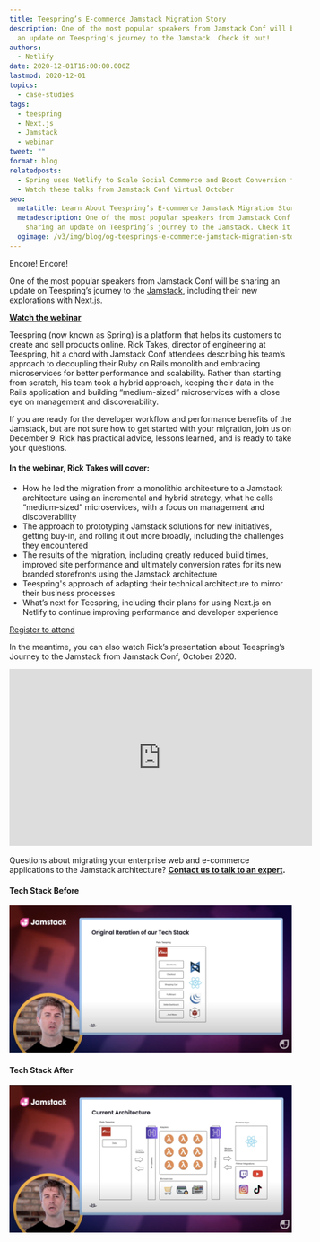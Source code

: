 ```yaml
---
title: Teespring’s E-commerce Jamstack Migration Story
description: One of the most popular speakers from Jamstack Conf will be sharing
  an update on Teespring’s journey to the Jamstack. Check it out!
authors:
  - Netlify
date: 2020-12-01T16:00:00.000Z
lastmod: 2020-12-01
topics:
  - case-studies
tags:
  - teespring
  - Next.js
  - Jamstack
  - webinar
tweet: ""
format: blog
relatedposts:
  - Spring uses Netlify to Scale Social Commerce and Boost Conversion for Creators
  - Watch these talks from Jamstack Conf Virtual October
seo:
  metatitle: Learn About Teespring’s E-commerce Jamstack Migration Story
  metadescription: One of the most popular speakers from Jamstack Conf will be
    sharing an update on Teespring’s journey to the Jamstack. Check it out!
  ogimage: /v3/img/blog/og-teesprings-e-commerce-jamstack-migration-story.png
---
```

Encore! Encore!

One of the most popular speakers from Jamstack Conf will be sharing an update on Teespring’s journey to the [Jamstack](https://www.netlify.com/jamstack/), including their new explorations with Next.js.

**[Watch the webinar](https://www.netlify.com/resources/webinars/teesprings-journey-to-the-jamstack)**

Teespring (now known as Spring) is a platform that helps its customers to create and sell products online. Rick Takes, director of engineering at Teespring, hit a chord with Jamstack Conf attendees describing his team’s approach to decoupling their Ruby on Rails monolith and embracing microservices for better performance and scalability. Rather than starting from scratch, his team took a hybrid approach, keeping their data in the Rails application and building “medium-sized” microservices with a close eye on management and discoverability.

If you are ready for the developer workflow and performance benefits of the Jamstack, but are not sure how to get started with your migration, join us on December 9. Rick has practical advice, lessons learned, and is ready to take your questions.

#### In the webinar, Rick Takes will cover:

* How he led the migration from a monolithic architecture to a Jamstack architecture using an incremental and hybrid strategy, what he calls “medium-sized” microservices, with a focus on management and discoverability
* The approach to prototyping Jamstack solutions for new initiatives, getting buy-in, and rolling it out more broadly, including the challenges they encountered
* The results of the migration, including greatly reduced build times, improved site performance and ultimately conversion rates for its new branded storefronts using the Jamstack architecture
* Teespring's approach of adapting their technical architecture to mirror their business processes
* What’s next for Teespring, including their plans for using Next.js on Netlify to continue improving performance and developer experience

<a href="https://www.netlify.com/resources/webinars/teesprings-journey-to-the-jamstack" class="button button--teal">Register to attend</a>

In the meantime, you can also watch Rick’s presentation about Teespring’s Journey to the Jamstack from Jamstack Conf, October 2020.

<iframe width="540" height="315" src="https://www.youtube.com/embed/5xkDnOemjLk" frameborder="0" allow="accelerometer; autoplay; clipboard-write; encrypted-media; gyroscope; picture-in-picture" allowfullscreen></iframe>

Questions about migrating your enterprise web and e-commerce applications to the Jamstack architecture? **[Contact us to talk to an expert](https://www.netlify.com/enterprise/contact/).**

#### Tech Stack Before

![Teespring tech stack before photo](/v3/img/blog/teespring-tech-stack-before.png)

#### Tech Stack After

![Teespring tech stack after photo](/v3/img/blog/teespring-tech-stack-after.png)